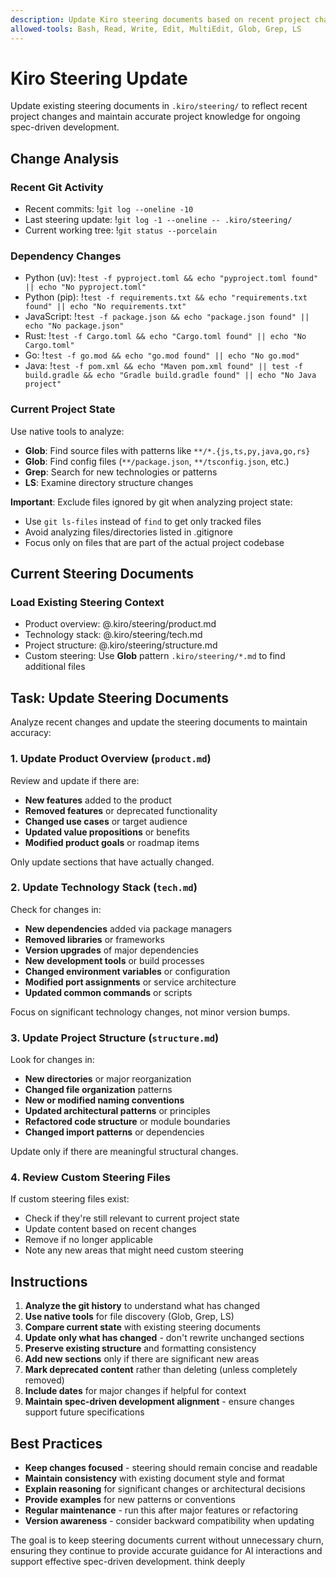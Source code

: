 ```yaml
---
description: Update Kiro steering documents based on recent project changes
allowed-tools: Bash, Read, Write, Edit, MultiEdit, Glob, Grep, LS
---
```


# Kiro Steering Update

Update existing steering documents in `.kiro/steering/` to reflect recent project changes and maintain accurate project knowledge for ongoing spec-driven development.

## Change Analysis

### Recent Git Activity
- Recent commits: !`git log --oneline -10`
- Last steering update: !`git log -1 --oneline -- .kiro/steering/`
- Current working tree: !`git status --porcelain`

### Dependency Changes
- Python (uv): !`test -f pyproject.toml && echo "pyproject.toml found" || echo "No pyproject.toml"`
- Python (pip): !`test -f requirements.txt && echo "requirements.txt found" || echo "No requirements.txt"`
- JavaScript: !`test -f package.json && echo "package.json found" || echo "No package.json"`
- Rust: !`test -f Cargo.toml && echo "Cargo.toml found" || echo "No Cargo.toml"`
- Go: !`test -f go.mod && echo "go.mod found" || echo "No go.mod"`
- Java: !`test -f pom.xml && echo "Maven pom.xml found" || test -f build.gradle && echo "Gradle build.gradle found" || echo "No Java project"`

### Current Project State
Use native tools to analyze:
- **Glob**: Find source files with patterns like `**/*.{js,ts,py,java,go,rs}`
- **Glob**: Find config files (`**/package.json`, `**/tsconfig.json`, etc.)
- **Grep**: Search for new technologies or patterns
- **LS**: Examine directory structure changes

**Important**: Exclude files ignored by git when analyzing project state:
- Use `git ls-files` instead of `find` to get only tracked files
- Avoid analyzing files/directories listed in .gitignore
- Focus only on files that are part of the actual project codebase

## Current Steering Documents

### Load Existing Steering Context
- Product overview: @.kiro/steering/product.md
- Technology stack: @.kiro/steering/tech.md
- Project structure: @.kiro/steering/structure.md
- Custom steering: Use **Glob** pattern `.kiro/steering/*.md` to find additional files

## Task: Update Steering Documents

Analyze recent changes and update the steering documents to maintain accuracy:

### 1. Update Product Overview (`product.md`)
Review and update if there are:
- **New features** added to the product
- **Removed features** or deprecated functionality
- **Changed use cases** or target audience
- **Updated value propositions** or benefits
- **Modified product goals** or roadmap items

Only update sections that have actually changed.

### 2. Update Technology Stack (`tech.md`)
Check for changes in:
- **New dependencies** added via package managers
- **Removed libraries** or frameworks
- **Version upgrades** of major dependencies
- **New development tools** or build processes
- **Changed environment variables** or configuration
- **Modified port assignments** or service architecture
- **Updated common commands** or scripts

Focus on significant technology changes, not minor version bumps.

### 3. Update Project Structure (`structure.md`)
Look for changes in:
- **New directories** or major reorganization
- **Changed file organization** patterns
- **New or modified naming conventions**
- **Updated architectural patterns** or principles
- **Refactored code structure** or module boundaries
- **Changed import patterns** or dependencies

Update only if there are meaningful structural changes.

### 4. Review Custom Steering Files
If custom steering files exist:
- Check if they're still relevant to current project state
- Update content based on recent changes
- Remove if no longer applicable
- Note any new areas that might need custom steering

## Instructions

1. **Analyze the git history** to understand what has changed
2. **Use native tools** for file discovery (Glob, Grep, LS)
3. **Compare current state** with existing steering documents
4. **Update only what has changed** - don't rewrite unchanged sections
5. **Preserve existing structure** and formatting consistency
6. **Add new sections** only if there are significant new areas
7. **Mark deprecated content** rather than deleting (unless completely removed)
8. **Include dates** for major changes if helpful for context
9. **Maintain spec-driven development alignment** - ensure changes support future specifications

## Best Practices

- **Keep changes focused** - steering should remain concise and readable
- **Maintain consistency** with existing document style and format
- **Explain reasoning** for significant changes or architectural decisions
- **Provide examples** for new patterns or conventions
- **Regular maintenance** - run this after major features or refactoring
- **Version awareness** - consider backward compatibility when updating

The goal is to keep steering documents current without unnecessary churn, ensuring they continue to provide accurate guidance for AI interactions and support effective spec-driven development. think deeply